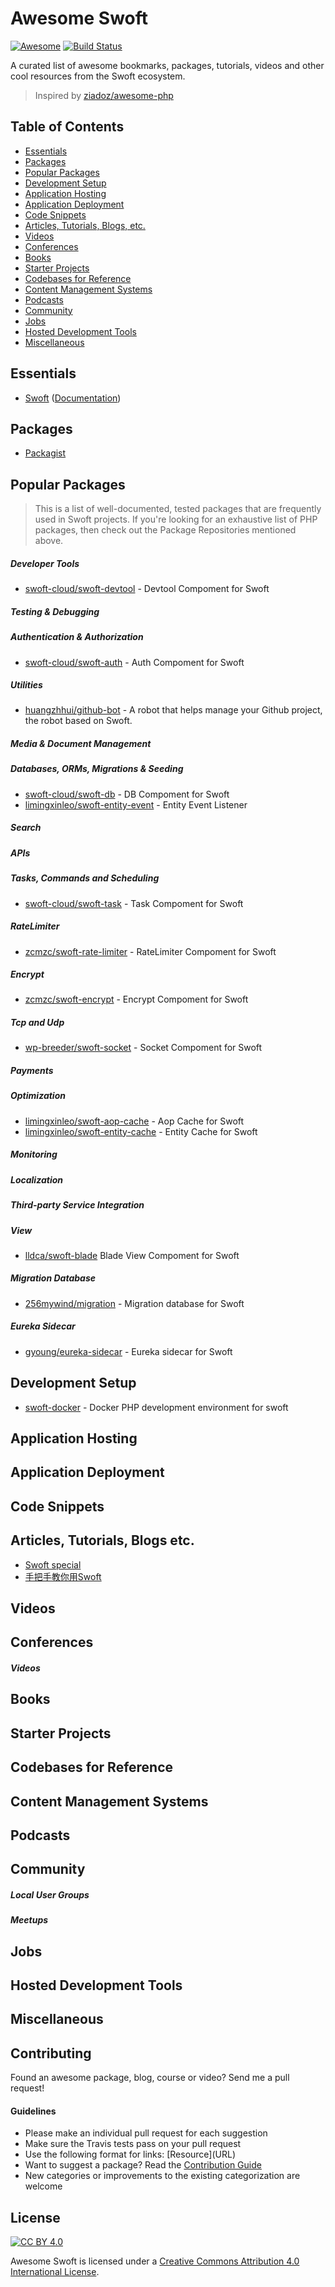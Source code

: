# Awesome Swoft

[![Awesome](https://cdn.rawgit.com/sindresorhus/awesome/d7305f38d29fed78fa85652e3a63e154dd8e8829/media/badge.svg)](https://github.com/sindresorhus/awesome)
[![Build Status](https://img.shields.io/travis/swoft-cloud/awesome-swoft/master.svg?style=flat)](https://travis-ci.org/swoft-cloud/awesome-swoft)

A curated list of awesome bookmarks, packages, tutorials, videos and other cool resources from the Swoft ecosystem.

> Inspired by [ziadoz/awesome-php](https://github.com/ziadoz/awesome-php)

## Table of Contents

- [Essentials](#essentials)
- [Packages](#packages)
- [Popular Packages](#popular-packages)
- [Development Setup](#development-setup)
- [Application Hosting](#application-hosting)
- [Application Deployment](#application-deployment)
- [Code Snippets](#code-snippets)
- [Articles, Tutorials, Blogs, etc.](#articles-tutorials-blogs-etc)
- [Videos](#videos)
- [Conferences](#conferences)
- [Books](#books)
- [Starter Projects](#starter-projects)
- [Codebases for Reference](#codebases-for-reference)
- [Content Management Systems](#content-management-systems)
- [Podcasts](#podcasts)
- [Community](#community)
- [Jobs](#jobs)
- [Hosted Development Tools](#hosted-development-tools)
- [Miscellaneous](#miscellaneous)

## Essentials

* [Swoft](https://github.com/swoft-cloud/swoft) ([Documentation](https://swoft.org/docs))


## Packages

* [Packagist](https://packagist.org/)


## Popular Packages

> This is a list of well-documented, tested packages that are frequently used in Swoft projects. If you're looking for an exhaustive list of PHP packages, then check out the Package Repositories mentioned above.

##### Developer Tools

* [swoft-cloud/swoft-devtool](https://github.com/swoft-cloud/swoft-devtool) - Devtool Compoment for Swoft


##### Testing & Debugging


##### Authentication & Authorization

* [swoft-cloud/swoft-auth](https://github.com/swoft-cloud/swoft-auth) - Auth Compoment for Swoft

##### Utilities

* [huangzhhui/github-bot](https://github.com/huangzhhui/github-bot) - A robot that helps manage your Github project, the robot based on Swoft.

##### Media & Document Management


##### Databases, ORMs, Migrations & Seeding

* [swoft-cloud/swoft-db](https://github.com/swoft-cloud/swoft-db) - DB Compoment for Swoft
* [limingxinleo/swoft-entity-event](https://github.com/limingxinleo/swoft-entity-event) - Entity Event Listener

##### Search


##### APIs


##### Tasks, Commands and Scheduling

* [swoft-cloud/swoft-task](https://github.com/swoft-cloud/swoft-task) - Task Compoment for Swoft

##### RateLimiter

* [zcmzc/swoft-rate-limiter](https://github.com/zcmzc/swoft-rate-limiter) - RateLimiter Compoment for Swoft

##### Encrypt

* [zcmzc/swoft-encrypt](https://github.com/zcmzc/swoft-encrypt) - Encrypt Compoment for Swoft

##### Tcp and Udp

* [wp-breeder/swoft-socket](https://github.com/wp-breeder/swoft-socket) - Socket Compoment for Swoft

##### Payments


##### Optimization

* [limingxinleo/swoft-aop-cache](https://github.com/limingxinleo/swoft-aop-cacheable) - Aop Cache for Swoft
* [limingxinleo/swoft-entity-cache](https://github.com/limingxinleo/swoft-entity-cache) - Entity Cache for Swoft

##### Monitoring


##### Localization


##### Third-party Service Integration


##### View
* [lldca/swoft-blade](https://github.com/jqhph/swoft-blade) Blade View Compoment for Swoft 


##### Migration Database

* [256mywind/migration](https://github.com/256mywind/migration) - Migration database for Swoft


##### Eureka Sidecar
* [gyoung/eureka-sidecar](https://github.com/guoyoung/eureka-sidecar) - Eureka sidecar for Swoft

## Development Setup

* [swoft-docker](https://github.com/swoft-cloud/swoft-docker) - Docker PHP development environment for swoft


## Application Hosting



## Application Deployment



## Code Snippets


## Articles, Tutorials, Blogs etc.

* [Swoft special](https://segmentfault.com/blog/swoft)
* [手把手教你用Swoft](https://zcmzcm.org/cate/zcmzcm/Swoft)

## Videos



## Conferences



##### Videos



## Books



## Starter Projects



## Codebases for Reference


## Content Management Systems



## Podcasts



## Community



##### Local User Groups



##### Meetups



## Jobs



## Hosted Development Tools


## Miscellaneous


## Contributing

Found an awesome package, blog, course or video? Send me a pull request!

#### Guidelines

* Please make an individual pull request for each suggestion
* Make sure the Travis tests pass on your pull request
* Use the following format for links: \[Resource\]\(URL\)
* Want to suggest a package? Read the [Contribution Guide](https://github.com/wujunze/awesome-swoft/blob/master/CONTRIBUTING.md)
* New categories or improvements to the existing categorization are welcome

## License

[![CC BY 4.0](https://licensebuttons.net/l/by/4.0/88x31.png)](https://creativecommons.org/licenses/by/4.0/)

Awesome Swoft is licensed under a  [Creative Commons Attribution 4.0 International License](https://creativecommons.org/licenses/by/4.0/).
